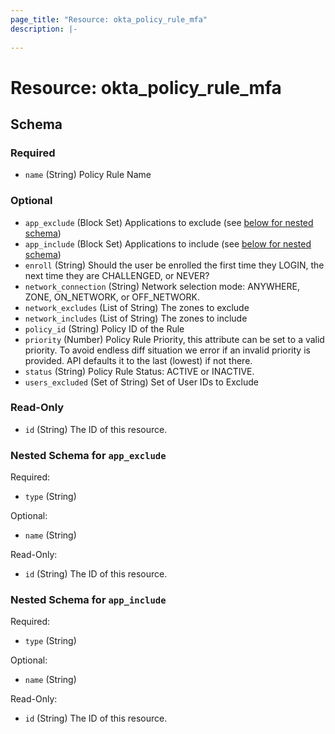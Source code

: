 ```yaml
---
page_title: "Resource: okta_policy_rule_mfa"
description: |-
  
---
```


# Resource: okta_policy_rule_mfa





<!-- schema generated by tfplugindocs -->
## Schema

### Required

- `name` (String) Policy Rule Name

### Optional

- `app_exclude` (Block Set) Applications to exclude (see [below for nested schema](#nestedblock--app_exclude))
- `app_include` (Block Set) Applications to include (see [below for nested schema](#nestedblock--app_include))
- `enroll` (String) Should the user be enrolled the first time they LOGIN, the next time they are CHALLENGED, or NEVER?
- `network_connection` (String) Network selection mode: ANYWHERE, ZONE, ON_NETWORK, or OFF_NETWORK.
- `network_excludes` (List of String) The zones to exclude
- `network_includes` (List of String) The zones to include
- `policy_id` (String) Policy ID of the Rule
- `priority` (Number) Policy Rule Priority, this attribute can be set to a valid priority. To avoid endless diff situation we error if an invalid priority is provided. API defaults it to the last (lowest) if not there.
- `status` (String) Policy Rule Status: ACTIVE or INACTIVE.
- `users_excluded` (Set of String) Set of User IDs to Exclude

### Read-Only

- `id` (String) The ID of this resource.

<a id="nestedblock--app_exclude"></a>
### Nested Schema for `app_exclude`

Required:

- `type` (String)

Optional:

- `name` (String)

Read-Only:

- `id` (String) The ID of this resource.


<a id="nestedblock--app_include"></a>
### Nested Schema for `app_include`

Required:

- `type` (String)

Optional:

- `name` (String)

Read-Only:

- `id` (String) The ID of this resource.


